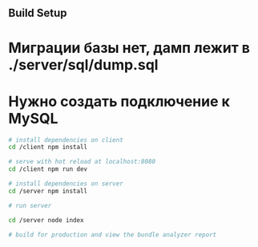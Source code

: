## Build Setup

# Миграции базы нет, дамп лежит в ./server/sql/dump.sql
# Нужно создать подключение к MySQL

``` bash
# install dependencies on client
cd /client npm install

# serve with hot reload at localhost:8080
cd /client npm run dev

# install dependencies on server
cd /server npm install

# run server

cd /server node index

# build for production and view the bundle analyzer report
```

